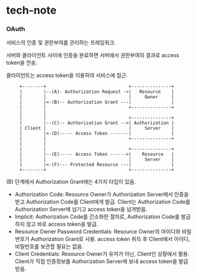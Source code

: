 # tech-note
### OAuth

서비스의 인증 및 권한부여를 관리하는 프레임워크. 

서버와 클라이언트 사이에 인증을 완료하면 서버에서 권한부여의 결과로 access token을 전송.

클라이언트는 access token을 이용하여 서비스에 접근.

```
     +--------+                               +---------------+
     |        |--(A)- Authorization Request ->|   Resource    |
     |        |                               |     Owner     |
     |        |<-(B)-- Authorization Grant ---|               |
     |        |                               +---------------+
     |        |
     |        |                               +---------------+
     |        |--(C)-- Authorization Grant -->| Authorization |
     | Client |                               |     Server    |
     |        |<-(D)----- Access Token -------|               |
     |        |                               +---------------+
     |        |
     |        |                               +---------------+
     |        |--(E)----- Access Token ------>|    Resource   |
     |        |                               |     Server    |
     |        |<-(F)--- Protected Resource ---|               |
     +--------+                               +---------------+
```

(B) 단계에서 Authorization Grant에는 4가지 타입이 있음.

- Authorization Code: Resource Owner가 Authorization Server에서 인증을 받고 Authorization Code를 Client에게 발급. Client는 Authorization Code를 Authorization Server에 넘기고 access token을 넘겨받음.
- Implicit: Authorization Code를 간소화한 절차로, Authorization Code를 발급하지 않고 바로 access token을 발급.
- Resource Owner Password Credentials: Resource Owner의 아이디와 비밀번호가 Authorization Grant로 사용. access token 취득 후 Client에서 아이디, 비밀번호를 보관할 필요는 없음.
- Client Credentials: Resource Owner가 유저가 아닌, Client인 상황에서 활용. Client가 직접 인증정보를 Authorization Server에 보내 access token을 발급 받음.
